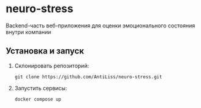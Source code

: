 # neuro-stress
Backend-часть веб-приложения для оценки эмоционального состояния внутри компании

## Установка и запуск
1. Склонировать репозиторий:
   ```
   git clone https://github.com/AntiLiss/neuro-stress.git
   ```
2. Запустить сервисы:
   ```
   docker compose up
   ```
